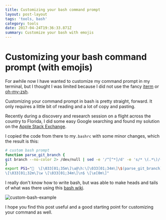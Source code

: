 ```yaml
---
title: Customizing your bash command prompt
layout: post-layout
tags: 'tools, bash'
category: tools
date: 2017-04-24T19:36:33.871Z
summary: Customize your bash with emojis
---
```

# Customizing your bash command prompt (with emojis)

For awhile now I have wanted to customize my command prompt in my terminal, but I thought I was limited because I did not use the fancy [iterm](https://www.iterm2.com/) or [oh-my-zsh](https://github.com/robbyrussell/oh-my-zsh).

Customizing your command prompt in bash is pretty straight, forward. It only requires a little bit of reading and a lot of copy and pasting.

Recently during a discovery and research session on a flight across the country to Florida, I did some easy Google searching and found my solution on the [Apple Stack Exchange](http://apple.stackexchange.com/questions/125637/iterm-colors-for-prompt-command-and-output).

I copied the code from there to my`.bashrc` with some minor changes, which the result is this:

```sh
# custom bash prompt
function parse_git_branch {
git branch --no-color 2> /dev/null | sed -e '/^[^*]/d' -e 's/* \(.*\)/(\1)/'
}
export PS1="🍔  \[\033[01;35m\]\u@\h:\[\033[01;34m\]\$(parse_git_branch)
\[\033[01;32m\]\w \[\033[01;34m\]\n$ \[\e[0m\]"
```
I really don't know how to write bash, but was able to make heads and tails of what was there using this [bash wiki](https://wiki.archlinux.org/index.php/Bash/Prompt_customization). 

![custom-bash-example](/img/uploads/bash.png)

I hope you find this post useful and a good starting point for customizing your command as well.

